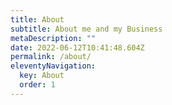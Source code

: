 ```yaml
---
title: About
subtitle: About me and my Business
metaDescription: ""
date: 2022-06-12T10:41:48.604Z
permalink: /about/
eleventyNavigation:
  key: About
  order: 1
---
```

